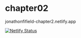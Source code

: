 # chapter02

jonathonfifield-chapter2.netlify.app

[![Netlify Status](https://api.netlify.com/api/v1/badges/9c3e5a6f-e72b-4fc1-8302-ba77b8543f67/deploy-status)](https://app.netlify.com/sites/jonathonfifield-chapter2/deploys)
